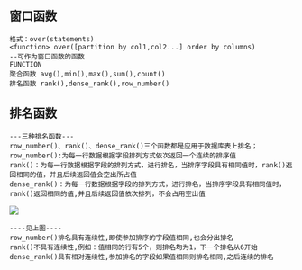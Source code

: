 ## 窗口函数

```plsql
格式：over(statements)
<function> over([partition by col1,col2...] order by columns)
--可作为窗口函数的函数
FUNCTION
聚合函数 avg(),min(),max(),sum(),count()
排名函数 rank(),dense_rank(),row_number()
```

## 排名函数

```PLSQL
---三种排名函数---
row_number()、rank()、dense_rank()三个函数都是应用于数据库表上排名；
row_number():为每一行数据根据字段排列方式依次返回一个连续的排序值
rank()：为每一行数据根据字段的排列方式，进行排名，当排序字段具有相同值时，rank()返回相同的值，并且后续返回值会空出所占值
dense_rank()：为每一行数据根据字段的排列方式，进行排名，当排序字段具有相同值时，rank()返回相同的值,并且后续返回值依次排列，不会占用空出值
```

![](http://www.maomao365.com/wp-content/uploads/2017/07/mssql_row_number_rank_desn_rank.jpg)

```plsql
----见上图----
row_number()排名具有连续性,即使参加排序的字段值相同,也会分出排名
rank()不具有连续性,例如：值相同的行有5个，则排名均为1，下一个排名从6开始
dense_rank()具有相对连续性,参加排名的字段如果值相同则排名相同,之后连续的排名
```



